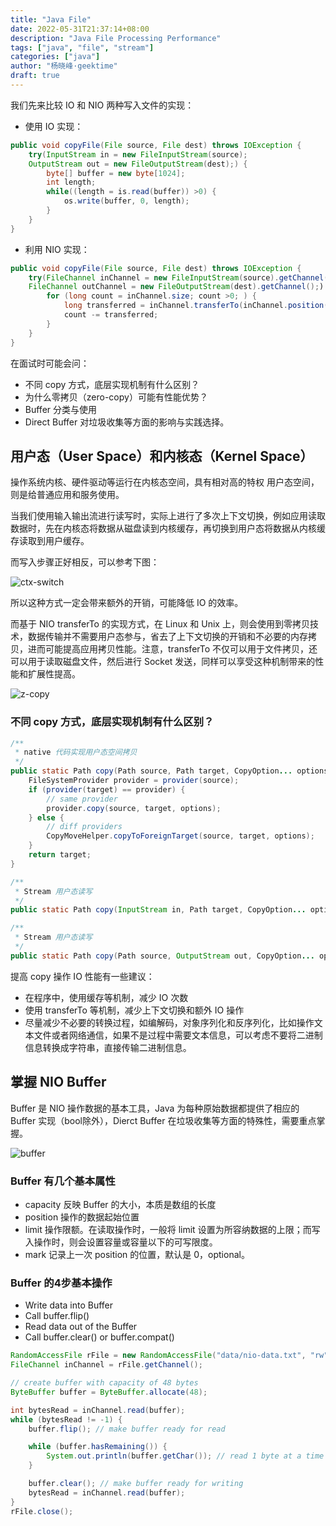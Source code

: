 ```yaml
---
title: "Java File"
date: 2022-05-31T21:37:14+08:00
description: "Java File Processing Performance"
tags: ["java", "file", "stream"]
categories: ["java"]
author: "杨晓峰·geektime"
draft: true
---
```


我们先来比较 IO 和 NIO 两种写入文件的实现：

+ 使用 IO 实现：

``` java
public void copyFile(File source, File dest) throws IOException {
    try(InputStream in = new FileInputStream(source);
    OutputStream out = new FileOutputStream(dest);) {
        byte[] buffer = new byte[1024];
        int length;
        while((length = is.read(buffer)) >0) {
            os.write(buffer, 0, length);
        }
    }
}
```

+ 利用 NIO 实现：

``` java
public void copyFile(File source, File dest) throws IOException {
    try(FileChannel inChannel = new FileInputStream(source).getChannel());
    FileChannel outChannel = new FileOutputStream(dest).getChannel();) {
        for (long count = inChannel.size; count >0; ) {
            long transferred = inChannel.transferTo(inChannel.position(), count, outChannel);
            count -= transferred;
        }
    }
}
```

在面试时可能会问：

+ 不同 copy 方式，底层实现机制有什么区别？
+ 为什么零拷贝（zero-copy）可能有性能优势？
+ Buffer 分类与使用
+ Direct Buffer 对垃圾收集等方面的影响与实践选择。

## 用户态（User Space）和内核态（Kernel Space）

操作系统内核、硬件驱动等运行在内核态空间，具有相对高的特权
用户态空间，则是给普通应用和服务使用。

当我们使用输入输出流进行读写时，实际上进行了多次上下文切换，例如应用读取数据时，先在内核态将数据从磁盘读到内核缓存，再切换到用户态将数据从内核缓存读取到用户缓存。

而写入步骤正好相反，可以参考下图：

![ctx-switch](/img/context-switch.webp)

所以这种方式一定会带来额外的开销，可能降低 IO 的效率。

而基于 NIO transferTo 的实现方式，在 Linux 和 Unix 上，则会使用到零拷贝技术，数据传输并不需要用户态参与，省去了上下文切换的开销和不必要的内存拷贝，进而可能提高应用拷贝性能。注意，transferTo 不仅可以用于文件拷贝，还可以用于读取磁盘文件，然后进行 Socket 发送，同样可以享受这种机制带来的性能和扩展性提高。

![z-copy](/img/zero-copy.webp)

### 不同 copy 方式，底层实现机制有什么区别？

``` java
/**
 * native 代码实现用户态空间拷贝
 */
public static Path copy(Path source, Path target, CopyOption... options) throw IOException {
    FileSystemProvider provider = provider(source);
    if (provider(target) == provider) {
        // same provider
        provider.copy(source, target, options);
    } else {
        // diff providers
        CopyMoveHelper.copyToForeignTarget(source, target, options);
    }
    return target;
}

/**
 * Stream 用户态读写
 */ 
public static Path copy(InputStream in, Path target, CopyOption... options) throw IOException

/**
 * Stream 用户态读写
 */
public static Path copy(Path source, OutputStream out, CopyOption... options) throw IOException
```

提高 copy 操作 IO 性能有一些建议：

+ 在程序中，使用缓存等机制，减少 IO 次数
+ 使用 transferTo 等机制，减少上下文切换和额外 IO 操作
+ 尽量减少不必要的转换过程，如编解码，对象序列化和反序列化，比如操作文本文件或者网络通信，如果不是过程中需要文本信息，可以考虑不要将二进制信息转换成字符串，直接传输二进制信息。

## 掌握 NIO Buffer

Buffer 是 NIO 操作数据的基本工具，Java 为每种原始数据都提供了相应的 Buffer 实现（bool除外），Dierct Buffer 在垃圾收集等方面的特殊性，需要重点掌握。

![buffer](/img/nio-buffer.webp)

### Buffer 有几个基本属性

+ capacity 反映 Buffer 的大小，本质是数组的长度
+ position 操作的数据起始位置
+ limit 操作限额。在读取操作时，一般将 limit 设置为所容纳数据的上限；而写入操作时，则会设置容量或容量以下的可写限度。
+ mark 记录上一次 position 的位置，默认是 0，optional。

### Buffer 的4步基本操作

+ Write data into Buffer
+ Call buffer.flip()
+ Read data out of the Buffer
+ Call buffer.clear() or buffer.compat()

``` java
RandomAccessFile rFile = new RandomAccessFile("data/nio-data.txt", "rw");
FileChannel inChannel = rFile.getChannel();

// create buffer with capacity of 48 bytes
ByteBuffer buffer = ByteBuffer.allocate(48);

int bytesRead = inChannel.read(buffer);
while (bytesRead != -1) {
    buffer.flip(); // make buffer ready for read

    while (buffer.hasRemaining()) {
        System.out.println(buffer.getChar()); // read 1 byte at a time
    }

    buffer.clear(); // make buffer ready for writing
    bytesRead = inChannel.read(buffer);
}
rFile.close();
```
